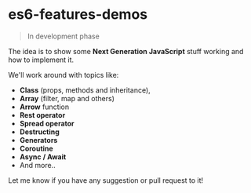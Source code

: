 # es6-features-demos
>In development phase

The idea is to show some **Next Generation JavaScript** stuff working and how to implement it.

We'll work around with topics like:
- **Class** (props, methods and inheritance),
- **Array** (filter, map and others)
- **Arrow** function
- **Rest operator** 
- **Spread operator**
- **Destructing**
- **Generators**
- **Coroutine**
- **Async / Await**
- And more..

Let me know if you have any suggestion or pull request to it!
